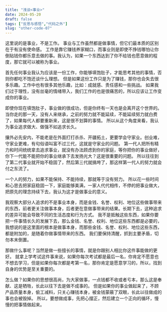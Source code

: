 ```yaml
---
title: "浅谈<事业>"
date: 2024-05-20
draft: false
tags: ["反思与感悟","代码之外"]
slug: "other-code-07"
---
```


这里说的是事业，不是工作。
事业与工作虽然都是做事情，但它们最本质的区别在于有没有使命感。
工作是靠它赚钱养家糊口，而事业则是即使不挣钱哪怕让你倒贴钱你都乐意去做的事。我认为，如果一个东西达到了你不给钱也愿意做的程度，那它就可以被称为事业。

首先任何事业我认为应该是一份工作，你能够填饱肚子，才能思考其他的事情，否则你都吃不饱还谈什么理想。
但是如果这份工作只是为了赚钱，那你也会失去很多乐趣。工作中也有很多其他乐趣，比如：成就感、责任感和一些挑战。
如果我们过于理性，没有丝毫的情绪带入，我们工作的也是很痛苦的，所以应该让工作变成你的事业。

即使你现在填饱肚子，事业做的很成功，但是你终有一天也是会离开这个世界的。
当你走的那一天，没有人来继承，之前的努力就不能延续，不能延续努力就白费了，如果每代人都要重新来，这是很不划算的事情。
所以从这个角度来看，我认为事业追求做大、做强不如追求长久。

攘外必先安内，不能老是在外面打打杀杀、开疆拓土，更要学会守家业。创业难，守家业更难，有句俗语叫富不过三代，这就是守家业的问题。
第一代人把所有精力和时间统统拿去追求事业，就没有办法顾虑到你的家庭，等你把你的事业做好，你下一代能不能把你的事业继承下去发扬光大？这是很重要的问题。
所以往往到了第二代事业就开始不稳固了，然后第三代就搞垮了，那这样第一代人的努力就会付之东流了。

一个人的努力，如果不能保持、不能持续，那就等于没有努力。
所以花一些时间和心思去把家庭稳固一下，家庭能够美满，一家人代代相传，不停的把事业做大，把原先的理念持续下去，我认为这才是做事业的意义。

我观察大部分人追求的不是事业本身，而是金钱、名誉、权利、地位这些做事带来的东西，前者更关注做事本身，后者更在意做事带来的结果。长期下去，这种追求的差异可能会导致不同的生活态度和行为方式。
我不是抵触这些东西，如果你要把一件事情长久的发展下去，那么金钱、名誉、权利、地位这些东西都是必要的，我想说的是这里面的根本是做事本身，而那些金钱、名誉、权利、地位这些东西，都是附加的，是随着你做事情带来的东西。
我们要保持清醒，抓到主要矛盾，切勿本末倒置。

那做什么事呢？当然是做一些擅长的事情，就是你跟别人相比你这件事能做的更好。
就拿上学考试这件事来说，如果你每次考试都是最后一名，你肯定不愿意也不想去学习，但是如果你每次都是考第一名，那你肯定是愿意学习的，所以，找到自身的优势是至关重要的。

怎么做？如果你的思想很高尚，为大家做事，一点钱都不收或者亏本，那么这是奉献、这是牺牲，长此以往下去是做不成事的。
但是如果你的事业做起来了，不顾产品质量本身，偷工减料，只关心赚钱本身，被金钱蒙蔽了双眼，长此以往做成的事也会被毁掉。
所以，要想做成事，先把心摆正，然后建立一个正向的循环，慢慢的把事情做起来。

